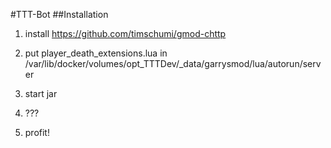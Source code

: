 #TTT-Bot
##Installation
1. install https://github.com/timschumi/gmod-chttp

2. put player_death_extensions.lua in /var/lib/docker/volumes/opt_TTTDev/_data/garrysmod/lua/autorun/server
3. start jar
4. ???
5. profit!

